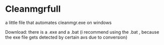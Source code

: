 # Cleanmgrfull
a little file that automates cleanmgr.exe on windows


Download:
there is a .exe and a .bat 
(i recommend using the .bat , because the exe file gets detected by certain avs due to conversion)

